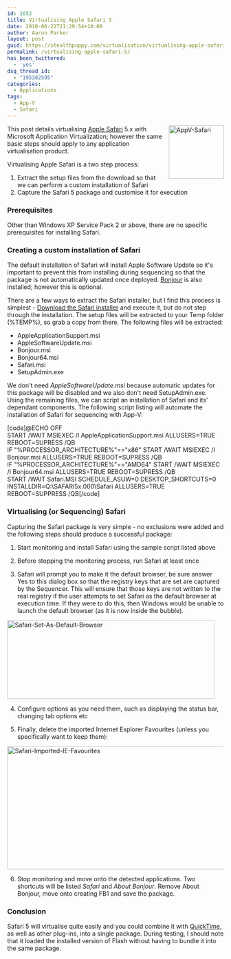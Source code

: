```yaml
---
id: 1652
title: Virtualising Apple Safari 5
date: 2010-06-22T21:29:54+10:00
author: Aaron Parker
layout: post
guid: https://stealthpuppy.com/virtualisation/virtualising-apple-safari-5
permalink: /virtualising-apple-safari-5/
has_been_twittered:
  - 'yes'
dsq_thread_id:
  - "195382595"
categories:
  - Applications
tags:
  - App-V
  - Safari
---
```

[<img style="margin: 0px 0px 0px 10px; display: inline; border-width: 0px;" title="AppV-Safari" src="https://stealthpuppy.com/media/2010/06/AppVSafari_thumb.png" border="0" alt="AppV-Safari" width="128" height="124" align="right" />](https://stealthpuppy.com/media/2010/06/AppVSafari.png) This post details virtualising [Apple Safari](http://www.apple.com/safari/) 5.x with Microsoft Application Virtualization; however the same basic steps should apply to any application virtualisation product.

Virtualising Apple Safari is a two step process:

  1. Extract the setup files from the download so that we can perform a custom installation of Safari
  2. Capture the Safari 5 package and customise it for execution

### Prerequisites

Other than Windows XP Service Pack 2 or above, there are no specific prerequisites for installing Safari.

### Creating a custom installation of Safari

The default installation of Safari will install Apple Software Update so it's important to prevent this from installing during sequencing so that the package is not automatically updated once deployed. [Bonjour](http://en.wikipedia.org/wiki/Apple_Bonjour) is also installed; however this is optional.

There are a few ways to extract the Safari installer, but I find this process is simplest - [Download the Safari installer](http://www.apple.com/safari/download/) and execute it, but do not step through the installation. The setup files will be extracted to your Temp folder (%TEMP%), so grab a copy from there. The following files will be extracted:

  * AppleApplicationSupport.msi
  * AppleSoftwareUpdate.msi
  * Bonjour.msi
  * Bonjour64.msi
  * Safari.msi
  * SetupAdmin.exe

We don't need _AppleSoftwareUpdate.msi_ because automatic updates for this package will be disabled and we also don't need SetupAdmin.exe. Using the remaining files, we can script an installation of Safari and its' dependant components. The following script listing will automate the installation of Safari for sequencing with App-V:

[code]@ECHO OFF  
START /WAIT MSIEXEC /I AppleApplicationSupport.msi ALLUSERS=TRUE REBOOT=SUPRESS /QB  
IF "%PROCESSOR_ARCHITECTURE%"=="x86" START /WAIT MSIEXEC /I Bonjour.msi ALLUSERS=TRUE REBOOT=SUPRESS /QB  
IF "%PROCESSOR_ARCHITECTURE%"=="AMD64" START /WAIT MSIEXEC /I Bonjour64.msi ALLUSERS=TRUE REBOOT=SUPRESS /QB  
START /WAIT Safari.MSI SCHEDULE\_ASUW=0 DESKTOP\_SHORTCUTS=0 INSTALLDIR=Q:\SAFARI5x.000\Safari ALLUSERS=TRUE REBOOT=SUPPRESS /QB[/code]

### Virtualising (or Sequencing) Safari

Capturing the Safari package is very simple - no exclusions were added and the following steps should produce a successful package:

1. Start monitoring and install Safari using the sample script listed above

2. Before stopping the monitoring process, run Safari at least once

3. Safari will prompt you to make it the default browser, be sure answer Yes to this dialog box so that the registry keys that are set are captured by the Sequencer. This will ensure that those keys are not written to the real registry if the user attempts to set Safari as the default browser at execution time. If they were to do this, then Windows would be unable to launch the default browser (as it is now inside the bubble).

[<img style="display: inline; border: 0px;" title="Safari-Set-As-Default-Browser" src="https://stealthpuppy.com/media/2010/06/SafariSetAsDefaultBrowser_thumb.png" border="0" alt="Safari-Set-As-Default-Browser" width="482" height="183" />](https://stealthpuppy.com/media/2010/06/SafariSetAsDefaultBrowser.png)

4. Configure options as you need them, such as displaying the status bar, changing tab options etc

5. Finally, delete the imported Internet Explorer Favourites (unless you specifically want to keep them):

[<img style="display: inline; border: 0px;" title="Safari-Imported-IE-Favourites" src="https://stealthpuppy.com/media/2010/06/SafariImportedIEFavourites_thumb.png" border="0" alt="Safari-Imported-IE-Favourites" width="660" height="286" />](https://stealthpuppy.com/media/2010/06/SafariImportedIEFavourites.png)

6. Stop monitoring and move onto the detected applications. Two shortcuts will be listed _Safari_ and _About Bonjour_. Remove About Bonjour, move onto creating FB1 and save the package.

### Conclusion

Safari 5 will virtualise quite easily and you could combine it with [QuickTime](https://stealthpuppy.com/virtualisation/sequencing-apple-quicktime-7x.), as well as other plug-ins, into a single package. During testing, I should note that it loaded the installed version of Flash without having to bundle it into the same package.